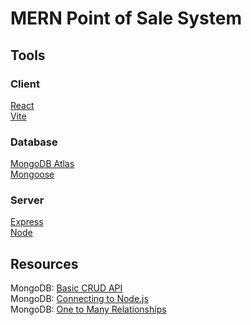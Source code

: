 # MERN Point of Sale System

## Tools

### Client

[React](https://react.dev)</br>
[Vite](https://vitejs.dev)</br>

### Database

[MongoDB Atlas](https://www.mongodb.com/atlas)</br>
[Mongoose](https://mongoosejs.com)</br>

### Server

[Express](https://expressjs.com)</br>
[Node](https://nodejs.org)</br>

## Resources

MongoDB: [Basic CRUD API](https://dev.to/omacys/building-a-basic-crud-api-with-nodejs-mongodb-and-expressjs-a-beginners-tutorial-1mmh)</br>
MongoDB: [Connecting to Node.js](https://www.techomoro.com/connect-mongodb-atlas-with-express-backend/)</br>
MongoDB: [One to Many Relationships](https://dev.to/oluseyeo/how-to-create-relationships-with-mongoose-and-node-js-11c8)</br>
